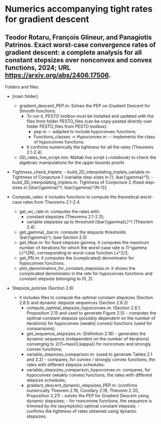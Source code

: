 # Numerics accompanying tight rates for gradient descent
 ## Teodor Rotaru, François Glineur, and Panagiotis Patrinos. Exact worst-case convergence rates of gradient descent: a complete analysis for all constant stepsizes over nonconvex and convex functions, 2024; URL https://arxiv.org/abs/2406.17506.
 
Folders and files:

- [main folder]
    - gradient_descent_PEP.m: Solves the PEP on Gradient Descent for Smooth functions: 
	    - To run it, PESTO toolbox must be installed and updated with the files from folder PESTO_files (can be copy-pasted directly over folder PESTO_files from PESTO toolbox):
		    - pep.m -- adapted to include hypoconvex functions;
		    - Functions_classes -> Hypoconvex.m -- implements the class of hypoconvex functions.
        - It confirms numerically the tightness for all the rates (Theorems 2.1-2.4).
    - GD_rates_live_script.mlx: Matlab live script (~notebook) to check the algebraic manipulations for the upper bounds proofs

- Tightness_check_triplets:
        - build_2D_interpolating_triplets_variable.m: Tightness of Conjecture 1 (variable step-sizes in [1, \bar{\gamma}^1];
        - build_3D_interpolating_triplets.m: Tightness of Conjecture 2 (fixed step-sizes in [\bar{\gamma}^1, \bar{\gamma}^{N-1}];

- Compute_rates: it includes functions to compute the theoretical worst-case rates from Theorems 2.1-2.4
    - get_wc_rate.m: computes the rates with:
        - constant stepsizes (Theorems 2.1-2.3);
        - variable stepsizes up to threshold (\bar{\gamma}L)^1 (Theorem 2.4).
    - get_gammaL_bar.m: compute the stepsize thresholds \bar{\gamma}^i; (see Section 2.5)
    - get_Nbar.m: for fixed stepsize gamma, it computes the maximum number of iterations for which the worst-case rate is (1-\gamma L)^{2N}, corresponding to worst-case function Lx^2/2;
    - get_PN.m: it computes the (complicated) denominator for hypoconvex functions.
	- plot_denominators_for_constant_stepsizes.m: it shows the complicated denominator in the rate for hypoconvex functions and constant stepsize belonging to (0, 2).
		
- Stepsize_policies (Section 2.6)
    - it includes files to compute the optimal constant stepsizes (Section 2.6.1) and dynamic stepsize sequences (Section 2.6.2)
      - compute_optimal_stepsize_hypoconvex.m: (Section 2.6.1, Proposition 2.15 and used to generate Figure 2.5)
            - computes the optimal constant stepsize (possibly dependent on the number of iterations) for hypoconvex (weakly convex) functions (used for comparisons);
      - get_sequence_stepsizes.m: (Definition 2.16)
            - generates the dynamic sequence (independent on the number of iterations) converging to 2/(1+max{0,kappa}) for nonconvex and strongly convex functions;
      - variable_stepsizes_comparison.m: (used to generate Tables 2.1 and 2.2)
            - compares, for convex / strongly convex functions, the rates with different stepsize schedules:
      - variable_stepsizes_comparison_hypoconvex.m: compares, for hypoconvex (weakly convex) functions, the rates with different stepsize schedules;
      - gradient_descent_dynamic_stepsizes_PEP.m: (confirms numerically Theorem 2.18, Corollary 2.19, Theorem 2.20, Proposition 2.21)
            - solves the PEP for Gradient Descent using dynamic stepsizes; 
            - for nonconvex functions, the sequence is trimmed by the (asymptotic) optimal constant stepsize;
            - confirms the tightness of rates obtained using dynamic stepsizes.
